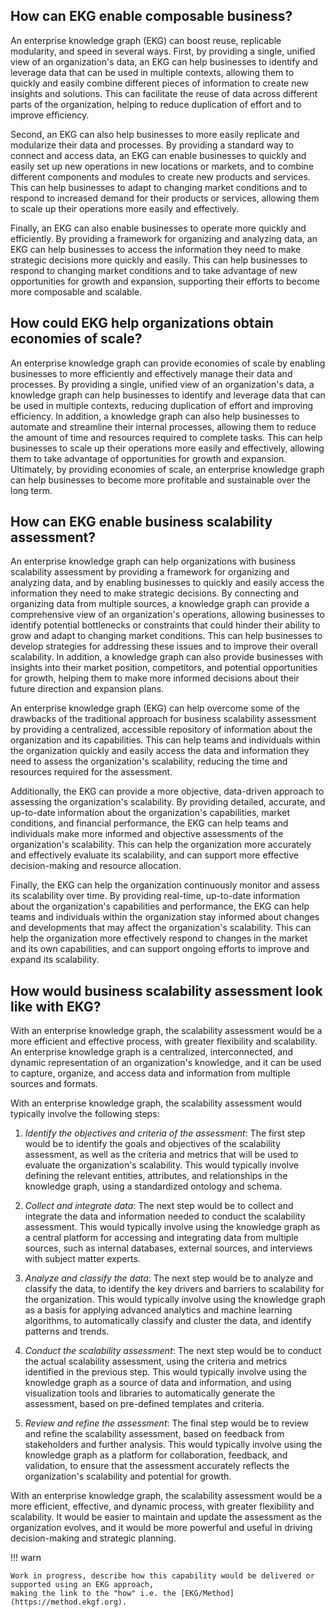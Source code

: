 ## How can EKG enable composable business? 
An enterprise knowledge graph (EKG) can boost reuse, replicable modularity, and speed in several ways. First, by providing a single, 
unified view of an organization's data, an EKG can help businesses to identify and leverage data that can be used in multiple contexts, 
allowing them to quickly and easily combine different pieces of information to create new insights and solutions. This can facilitate the 
reuse of data across different parts of the organization, helping to reduce duplication of effort and to improve efficiency.

Second, an EKG can also help businesses to more easily replicate and modularize their data and processes. By providing a standard way to 
connect and access data, an EKG can enable businesses to quickly and easily set up new operations in new locations or markets, and to combine 
different components and modules to create new products and services. This can help businesses to adapt to changing market conditions and to 
respond to increased demand for their products or services, allowing them to scale up their operations more easily and effectively.

Finally, an EKG can also enable businesses to operate more quickly and efficiently. By providing a framework for organizing and analyzing data,
an EKG can help businesses to access the information they need to make strategic decisions more quickly and easily. This can help businesses to 
respond to changing market conditions and to take advantage of new opportunities for growth and expansion, supporting their efforts to become 
more composable and scalable.

## How could EKG help organizations obtain economies of scale?

An enterprise knowledge graph can provide economies of scale by enabling businesses to more efficiently and effectively manage their data and processes. 
By providing a single, unified view of an organization's data, a knowledge graph can help businesses to identify and leverage data that can be used in multiple contexts, 
reducing duplication of effort and improving efficiency. In addition, a knowledge graph can also help businesses to automate and streamline their internal processes,
allowing them to reduce the amount of time and resources required to complete tasks. This can help businesses to scale up their operations more easily and effectively, 
allowing them to take advantage of opportunities for growth and expansion. Ultimately, by providing economies of scale, an enterprise knowledge graph can help businesses
to become more profitable and sustainable over the long term.

## How can EKG enable business scalability assessment?
An enterprise knowledge graph can help organizations with business scalability assessment by providing a framework for organizing and analyzing data, and by enabling 
businesses to quickly and easily access the information they need to make strategic decisions. By connecting and organizing data from multiple sources, 
a knowledge graph can provide a comprehensive view of an organization's operations, allowing businesses to identify potential bottlenecks or constraints that could hinder 
their ability to grow and adapt to changing market conditions. This can help businesses to develop strategies for addressing these issues and to improve their overall 
scalability. In addition, a knowledge graph can also provide businesses with insights into their market position, competitors, and potential opportunities for growth, 
helping them to make more informed decisions about their future direction and expansion plans.

An enterprise knowledge graph (EKG) can help overcome some of the drawbacks of the traditional approach for business scalability assessment by providing a centralized, 
accessible repository of information about the organization and its capabilities. This can help teams and individuals within the organization quickly and easily access
the data and information they need to assess the organization's scalability, reducing the time and resources required for the assessment.

Additionally, the EKG can provide a more objective, data-driven approach to assessing the organization's scalability. By providing detailed, accurate, and up-to-date 
information about the organization's capabilities, market conditions, and financial performance, the EKG can help teams and individuals make more informed and objective
assessments of the organization's scalability. This can help the organization more accurately and effectively evaluate its scalability, and can support more effective 
decision-making and resource allocation.

Finally, the EKG can help the organization continuously monitor and assess its scalability over time. By providing real-time, up-to-date information about the organization's
capabilities and performance, the EKG can help teams and individuals within the organization stay informed about changes and developments that may affect the organization's 
scalability. This can help the organization more effectively respond to changes in the market and its own capabilities, and can support ongoing efforts to improve and expand
its scalability.

## How would business scalability assessment look like with EKG?

With an enterprise knowledge graph, the scalability assessment would be a more efficient and effective process, with greater flexibility and scalability. 
An enterprise knowledge graph is a centralized, interconnected, and dynamic representation of an organization's knowledge, and it can be used to capture, organize, 
and access data and information from multiple sources and formats.

With an enterprise knowledge graph, the scalability assessment would typically involve the following steps:

1. _Identify the objectives and criteria of the assessment_: The first step would be to identify the goals and objectives of the scalability assessment, as well as the criteria
and metrics that will be used to evaluate the organization's scalability. This would typically involve defining the relevant entities, attributes, and relationships in the
knowledge graph, using a standardized ontology and schema.


2. _Collect and integrate data_: The next step would be to collect and integrate the data and information needed to conduct the scalability assessment. This would typically
involve using the knowledge graph as a central platform for accessing and integrating data from multiple sources, such as internal databases, external sources, and 
interviews with subject matter experts.


3. _Analyze and classify the data_: The next step would be to analyze and classify the data, to identify the key drivers and barriers to scalability for the organization. 
This would typically involve using the knowledge graph as a basis for applying advanced analytics and machine learning algorithms, to automatically classify and cluster 
the data, and identify patterns and trends.


4. _Conduct the scalability assessment_: The next step would be to conduct the actual scalability assessment, using the criteria and metrics identified in the previous step. 
This would typically involve using the knowledge graph as a source of data and information, and using visualization tools and libraries to automatically generate the 
assessment, based on pre-defined templates and criteria.


5. _Review and refine the assessment_: The final step would be to review and refine the scalability assessment, based on feedback from stakeholders and further analysis. 
This would typically involve using the knowledge graph as a platform for collaboration, feedback, and validation, to ensure that the assessment accurately reflects 
the organization's scalability and potential for growth.


With an enterprise knowledge graph, the scalability assessment would be a more efficient, effective, and dynamic process, with greater flexibility and scalability. It would be easier to maintain and update the assessment as the organization evolves, and it would be more powerful and useful in driving decision-making and strategic planning.



!!! warn

    Work in progress, describe how this capability would be delivered or supported using an EKG approach,
    making the link to the "how" i.e. the [EKG/Method](https://method.ekgf.org).
